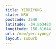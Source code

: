 ```yaml
---
title: YERRIYONG
state: NSW
postcode: 2540
latitude: -34.863483
longitude: 150.61644
url: /nsw/yerriyong/
layout: suburb
---
```

